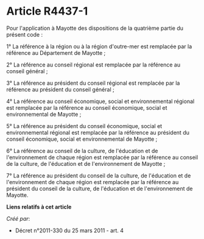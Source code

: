 # Article R4437-1

Pour l'application à Mayotte des dispositions de la quatrième partie du présent code : 

1° La référence à la région ou à la région d'outre-mer est remplacée par la référence au Département de Mayotte ; 

2° La référence au conseil régional est remplacée par la référence au conseil général ; 

3° La référence au président du conseil régional est remplacée par la référence au président du conseil général ; 

4° La référence au conseil économique, social et environnemental régional est remplacée par la référence au conseil
économique, social et environnemental de Mayotte ; 

5° La référence au président du conseil économique, social et environnemental régional est remplacée par la référence au
président du conseil économique, social et environnemental de Mayotte ; 

6° La référence au conseil de la culture, de l'éducation et de l'environnement de chaque région est remplacée par la
référence au conseil de la culture, de l'éducation et de l'environnement de Mayotte ; 

7° La référence au président du conseil de la culture, de l'éducation et de l'environnement de chaque région est remplacée
par la référence au président du conseil de la culture, de l'éducation et de l'environnement de Mayotte.

**Liens relatifs à cet article**

_Créé par_:

  - Décret n°2011-330 du 25 mars 2011 - art. 4
